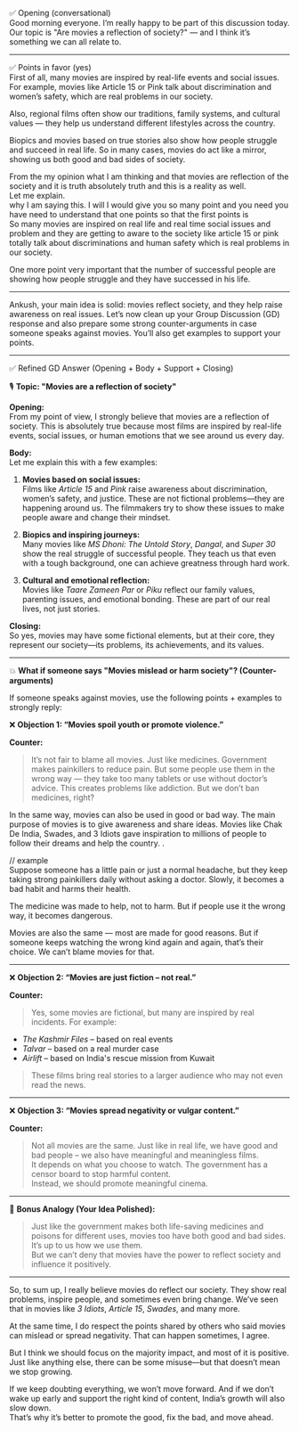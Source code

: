✅ Opening (conversational)  
Good morning everyone. I’m really happy to be part of this discussion today. Our topic is "Are movies a reflection of society?" — and I think it’s something we can all relate to.  

---

✅ Points in favor (yes)  
First of all, many movies are inspired by real-life events and social issues. For example, movies like Article 15 or Pink talk about discrimination and women’s safety, which are real problems in our society.  

Also, regional films often show our traditions, family systems, and cultural values — they help us understand different lifestyles across the country.  

Biopics and movies based on true stories also show how people struggle and succeed in real life. So in many cases, movies do act like a mirror, showing us both good and bad sides of society.  

From the my opinion what I am thinking and that movies are reflection of the society and it is truth absolutely truth and this is a reality as well.  
Let me explain.  
why I am saying this.
I will I would give you so many point and you need you have need to understand that one points  so that the first points is  
So many movies are inspired on  real life and  real time social issues and problem and they are getting to  aware to the society like article 15 or pink totally talk about discriminations and human safety which is real problems in our society.  

One more point very important that the number of successful people are showing how people struggle and  they  have successed in his life.  

---

Ankush, your main idea is solid: movies reflect society, and they help raise awareness on real issues. Let’s now clean up your Group Discussion (GD) response and also prepare some strong counter-arguments in case someone speaks against movies. You’ll also get examples to support your points.  

---

✅ Refined GD Answer (Opening + Body + Support + Closing)  

🎙 **Topic: "Movies are a reflection of society"**  

**Opening:**  
From my point of view, I strongly believe that movies are a reflection of society. This is absolutely true because most films are inspired by real-life events, social issues, or human emotions that we see around us every day.  

**Body:**  
Let me explain this with a few examples:  

1. **Movies based on social issues:**  
Films like *Article 15* and *Pink* raise awareness about discrimination, women’s safety, and justice. These are not fictional problems—they are happening around us. The filmmakers try to show these issues to make people aware and change their mindset.  

2. **Biopics and inspiring journeys:**  
Many movies like *MS Dhoni: The Untold Story*, *Dangal*, and *Super 30* show the real struggle of successful people. They teach us that even with a tough background, one can achieve greatness through hard work.  

3. **Cultural and emotional reflection:**  
Movies like *Taare Zameen Par* or *Piku* reflect our family values, parenting issues, and emotional bonding. These are part of our real lives, not just stories.  

**Closing:**  
So yes, movies may have some fictional elements, but at their core, they represent our society—its problems, its achievements, and its values.  

---

💥 **What if someone says "Movies mislead or harm society"? (Counter-arguments)**  

If someone speaks against movies, use the following points + examples to strongly reply:  

❌ **Objection 1: “Movies spoil youth or promote violence.”**  

**Counter:**  
>It’s not fair to blame all movies.
Just like medicines. Government makes painkillers to reduce pain. But some people use them in the wrong way — they take too many tablets or use without doctor’s advice. This creates problems like addiction. But we don’t ban medicines, right?

In the same way, movies can also be used in good or bad way. The main purpose of movies is to give awareness and share ideas.
Movies like Chak De India, Swades, and 3 Idiots gave inspiration to millions of people to follow their dreams and help the country.
.  

// example  
Suppose someone has a little pain or just a normal headache, but they keep taking strong painkillers daily without asking a doctor. Slowly, it becomes a bad habit and harms their health.  

The medicine was made to help, not to harm. But if people use it the wrong way, it becomes dangerous.  

Movies are also the same — most are made for good reasons. But if someone keeps watching the wrong kind again and again, that’s their choice. We can’t blame movies for that.  

---

❌ **Objection 2: “Movies are just fiction – not real.”**  

**Counter:**  
> Yes, some movies are fictional, but many are inspired by real incidents. For example:  

- *The Kashmir Files* – based on real events  
- *Talvar* – based on a real murder case  
- *Airlift* – based on India's rescue mission from Kuwait  

> These films bring real stories to a larger audience who may not even read the news.  

---

❌ **Objection 3: “Movies spread negativity or vulgar content.”**  

**Counter:**  
> Not all movies are the same. Just like in real life, we have good and bad people – we also have meaningful and meaningless films.  
It depends on what you choose to watch. The government has a censor board to stop harmful content.  
Instead, we should promote meaningful cinema.  

---

🔄 **Bonus Analogy (Your Idea Polished):**  
> Just like the government makes both life-saving medicines and poisons for different uses, movies too have both good and bad sides.  
It’s up to us how we use them.  
But we can’t deny that movies have the power to reflect society and influence it positively.  

---

So, to sum up, I really believe movies do reflect our society. They show real problems, inspire people, and sometimes even bring change. We’ve seen that in movies like *3 Idiots*, *Article 15*, *Swades*, and many more.  

At the same time, I do respect the points shared by others who said movies can mislead or spread negativity. That can happen sometimes, I agree.  

But I think we should focus on the majority impact, and most of it is positive. Just like anything else, there can be some misuse—but that doesn’t mean we stop growing.  

If we keep doubting everything, we won’t move forward. And if we don’t wake up early and support the right kind of content, India’s growth will also slow down.  
That’s why it’s better to promote the good, fix the bad, and move ahead.